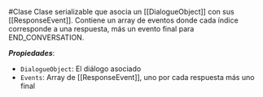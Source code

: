 #Clase
Clase serializable que asocia un [[DialogueObject]] con sus [[ResponseEvent]]. Contiene un array de eventos donde cada índice corresponde a una respuesta, más un evento final para END_CONVERSATION.

**_Propiedades_**:

- `DialogueObject`: El diálogo asociado
- `Events`: Array de [[ResponseEvent]], uno por cada respuesta más uno final